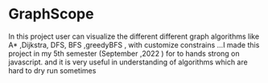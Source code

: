 # GraphScope
In this project user can visualize the different different graph algorithms like A* ,Dijkstra, DFS, BFS ,greedyBFS , with customize constrains ...I made this project in my 5th semester (September ,2022 ) for to hands strong on javascript. and it is very useful in understanding of algorithms which are hard to dry run sometimes
